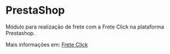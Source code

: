 # PrestaShop
Módulo para realização de frete com a Frete Click na plataforma Prestashop.

Mais informações em:
[Frete Click](https://www.freteclick.com.br/docs/api/)

